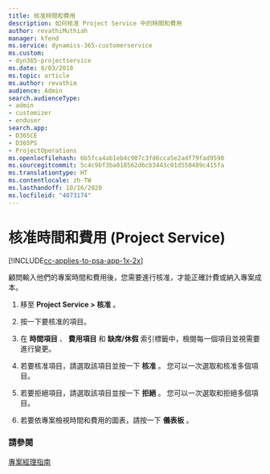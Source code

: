 ```yaml
---
title: 核准時間和費用
description: 如何核准 Project Service 中的時間和費用
author: revathiMuthiah
manager: kfend
ms.service: dynamics-365-customerservice
ms.custom:
- dyn365-projectservice
ms.date: 8/03/2018
ms.topic: article
ms.author: revathim
audience: Admin
search.audienceType:
- admin
- customizer
- enduser
search.app:
- D365CE
- D365PS
- ProjectOperations
ms.openlocfilehash: 6b5fca4ab1eb4c907c3fd6cca5e2adf79fad9590
ms.sourcegitcommit: 5c4c9bf3ba018562d6cb3443c01d550489c415fa
ms.translationtype: HT
ms.contentlocale: zh-TW
ms.lasthandoff: 10/16/2020
ms.locfileid: "4073174"
---
```

# <a name="approve-time-and-expenses-project-service"></a>核准時間和費用 (Project Service)

[!INCLUDE[cc-applies-to-psa-app-1x-2x](../includes/cc-applies-to-psa-app-1x-2x.md)]

顧問輸入他們的專案時間和費用後，您需要進行核准，才能正確計費或納入專案成本。  
  
1.  移至 **Project Service > 核准** 。  
  
2.  按一下要核准的項目。  
  
3.  在 **時間項目** 、 **費用項目** 和 **缺席/休假** 索引標籤中，檢閱每一個項目並視需要進行變更。  
  
4.  若要核准項目，請選取該項目並按一下 **核准** 。 您可以一次選取和核准多個項目。  
  
5.  若要拒絕項目，請選取該項目並按一下 **拒絕** 。 您可以一次選取和拒絕多個項目。  
  
6.  若要依專案檢視時間和費用的圖表，請按一下 **儀表板** 。  
  
### <a name="see-also"></a>請參閱  
 [專案經理指南](../psa/project-manager-guide.md)
